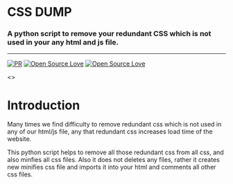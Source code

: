 # **CSS DUMP**

### A python script to remove your redundant CSS which is not used in your any html and js file.
---

[![PR](https://img.shields.io/badge/PR-Welcome-blue.svg)](https://github.com/jai-singhal/croma)
[![Open Source Love](https://badges.frapsoft.com/os/mit/mit.svg?v=102)](https://github.com/jai-singhal/croma/blob/master/LICENSE)
[![Open Source Love](https://badges.frapsoft.com/os/v1/open-source.svg?v=102)](https://github.com/jai-singhal/croma/)

<<This script is not completed yet>>

# Introduction
Many times we find difficulty to remove redundant css which is not used in any of our html/js file, any that redundant
css increases load time of the website.

This python script helps to remove all those redundant css from all css, and also minfies all css files. Also it does not deletes any files, rather it creates new minifies css file and imports it into your html and comments all other css files.

